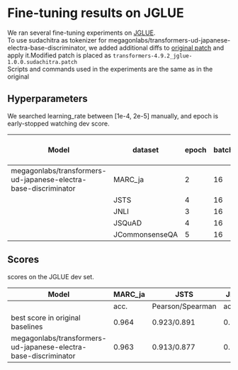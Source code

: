 # Fine-tuning results on JGLUE


We ran several fine-tuning experiments on [JGLUE](https://github.com/yahoojapan/JGLUE).  
To use sudachitra as tokenizer for megagonlabs/transformers-ud-japanese-electra-base-discriminator, we added additional diffs to [original patch](https://github.com/yahoojapan/JGLUE/blob/main/fine-tuning/patch/transformers-4.9.2_jglue-1.0.0.patch) and apply it.Modified patch is placed as `transformers-4.9.2_jglue-1.0.0.sudachitra.patch`  
Scripts and commands used in the experiments are the same as in the original
## Hyperparameters 

We searched learning_rate between [1e-4, 2e-5] manually, and epoch is early-stopped watching dev score.

|Model|dataset|epoch|batch_size|learning rate|warmup ratio|max seq length|
|-------|-----|-----|----------|-------------|------------|----------|
|megagonlabs/transformers-ud-japanese-electra-base-discriminator|MARC_ja|2|16|3e-5|0.1|512|
||JSTS|4|16|3e-5|0.1|512|
||JNLI|3|16|3e-5|0.1|512|
||JSQuAD|4|16|1e-4|0.1|384|
||JCommonsenseQA|5|16|1e-4|0.1|64|

## Scores 

scores on the JGLUE dev set.

|Model|MARC_ja|JSTS|JNLI|JSQuAD|JCommonsenseQA|
|-----|-------|----|----|------|--------------|
||acc.|Pearson/Spearman|acc.|EM/F1|acc.|
|best score in original baselines|0.964|0.923/0.891|0.924|0.897/0.947|0.901|
|megagonlabs/transformers-ud-japanese-electra-base-discriminator|0.963|0.913/0.877|0.921|0.813/0.903|0.856|

